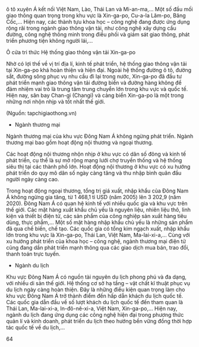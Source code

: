 ô tô xuyên Á kết nối Việt Nam, Lào, Thái Lan và Mi-an-ma,... Một số đầu mối giao thông quan trọng trong khu vực là Xin-ga-po, Cu-a-la Lăm-po, Băng Cốc,... Hiện nay, các thành tựu khoa học – công nghệ đang được ứng dụng rộng rãi trong ngành giao thông vận tải, như công nghệ xây dựng cầu đường, công nghệ thông minh trong điều phối và giám sát giao thông, phát triển phương tiện không người lái,...

Ô cửa tri thức
Hệ thống giao thông vận tải Xin-ga-po

Nhờ có lợi thế về vị trí địa lí, kinh tế phát triển, hệ thống giao thông vận tải tại Xin-ga-po khá hoàn thiện và hiện đại. Ngoài hệ thống đường ô tô, đường sắt, đường sông phục vụ nhu cầu đi lại trong nước, Xin-ga-po đã đầu tư phát triển mạnh giao thông vận tải đường biển và đường hàng không để đảm nhiệm vai trò là trung tâm trung chuyển lớn trong khu vực và quốc tế. Hiện nay, sân bay Chan-gi (Changi) và cảng biển Xin-ga-po là một trong những nơi nhộn nhịp và tốt nhất thế giới.

(Nguồn: tapchigiaothong.vn)

- Ngành thương mại

Ngành thương mại của khu vực Đông Nam Á không ngừng phát triển. Ngành thương mại bao gồm hoạt động nội thương và ngoại thương.

Các hoạt động nội thương nhộn nhịp ở khu vực có dân số đông và kinh tế phát triển, cụ thể là sự mở rộng mạng lưới chợ truyền thống và hệ thống siêu thị tại các thành phố lớn. Hoạt động nội thương ở khu vực có xu hướng phát triển do quy mô dân số ngày càng tăng và thu nhập bình quân đầu người ngày càng cao.

Trong hoạt động ngoại thương, tổng trị giá xuất, nhập khẩu của Đông Nam Á không ngừng gia tăng, từ 1 468,1 tỉ USD (năm 2005) lên 3 202,9 (năm 2020). Đông Nam Á có quan hệ kinh tế với nhiều quốc gia và khu vực trên thế giới. Các mặt hàng xuất khẩu chủ yếu là nguyên liệu, nhiên liệu thô, linh kiện và thiết bị điện tử, các sản phẩm của công nghiệp sản xuất hàng tiêu dùng, thực phẩm,... Một số mặt hàng nhập khẩu chủ yếu là những sản phẩm đã qua chế biến, chế tạo. Các quốc gia có tổng kim ngạch xuất, nhập khẩu lớn trong khu vực là Xin-ga-po, Thái Lan, Việt Nam, Ma-lai-xi-a,... Cùng với xu hướng phát triển của khoa học – công nghệ, ngành thương mại điện tử cũng đang dần phát triển mạnh thông qua các giao dịch mua bán, trao đổi, thanh toán trực tuyến.

- Ngành du lịch

Khu vực Đông Nam Á có nguồn tài nguyên du lịch phong phú và đa dạng, với nhiều di sản thế giới. Hệ thống cơ sở hạ tầng – vật chất kĩ thuật phục vụ du lịch ngày càng hoàn thiện. Đây là những điều kiện quan trọng làm cho khu vực Đông Nam Á trở thành điểm đến hấp dẫn khách du lịch quốc tế. Các quốc gia dẫn đầu về số lượt khách du lịch quốc tế đến tham quan là Thái Lan, Ma-lai-xi-a, In-đô-nê-xi-a, Việt Nam, Xin-ga-po,... Hiện nay, ngành du lịch đang ứng dụng các công nghệ hiện đại trong phương thức quản lí và kinh doanh, phát triển du lịch theo hướng bền vững đồng thời hợp tác quốc tế về du lịch,...

64